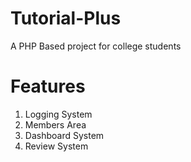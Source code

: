 # Tutorial-Plus
A PHP Based project for college students

# Features
1. Logging System
2. Members Area
3. Dashboard System
4. Review System
